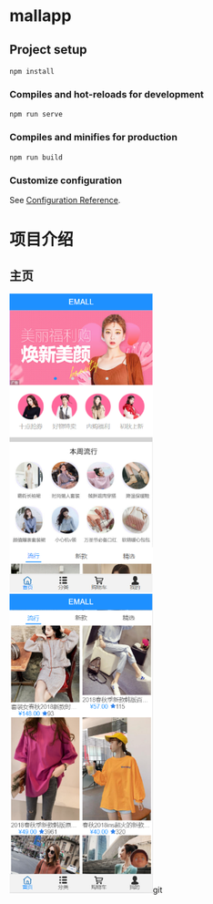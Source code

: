 # mallapp

## Project setup
```
npm install
```

### Compiles and hot-reloads for development
```
npm run serve
```

### Compiles and minifies for production
```
npm run build
```

### Customize configuration
See [Configuration Reference](https://cli.vuejs.org/config/).

# 项目介绍

## 主页
<img src="img/home.png" alt="home " style="width:50%;" />
<img src="img/home1.png" alt="home1" style="width:50%;" />git 

